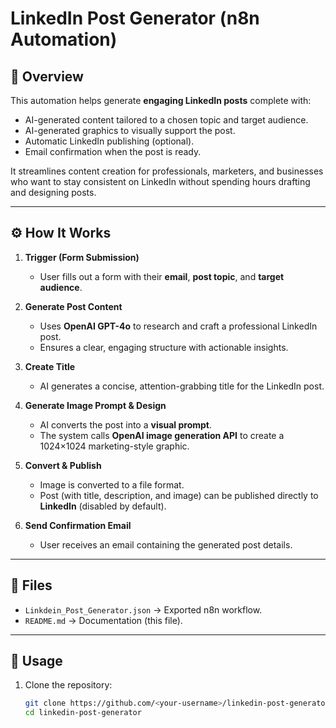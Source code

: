 # LinkedIn Post Generator (n8n Automation)

## 📌 Overview
This automation helps generate **engaging LinkedIn posts** complete with:
- AI-generated content tailored to a chosen topic and target audience.  
- AI-generated graphics to visually support the post.  
- Automatic LinkedIn publishing (optional).  
- Email confirmation when the post is ready.  

It streamlines content creation for professionals, marketers, and businesses who want to stay consistent on LinkedIn without spending hours drafting and designing posts.

---

## ⚙️ How It Works
1. **Trigger (Form Submission)**  
   - User fills out a form with their **email**, **post topic**, and **target audience**.

2. **Generate Post Content**  
   - Uses **OpenAI GPT-4o** to research and craft a professional LinkedIn post.  
   - Ensures a clear, engaging structure with actionable insights.  

3. **Create Title**  
   - AI generates a concise, attention-grabbing title for the LinkedIn post.

4. **Generate Image Prompt & Design**  
   - AI converts the post into a **visual prompt**.  
   - The system calls **OpenAI image generation API** to create a 1024×1024 marketing-style graphic.  

5. **Convert & Publish**  
   - Image is converted to a file format.  
   - Post (with title, description, and image) can be published directly to **LinkedIn** (disabled by default).  

6. **Send Confirmation Email**  
   - User receives an email containing the generated post details.

---

## 📂 Files
- `Linkdein_Post_Generator.json` → Exported n8n workflow.  
- `README.md` → Documentation (this file).  

---

## 🚀 Usage
1. Clone the repository:
   ```bash
   git clone https://github.com/<your-username>/linkedin-post-generator.git
   cd linkedin-post-generator
